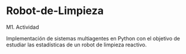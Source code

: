 # Robot-de-Limpieza

M1. Actividad

Implementación de sistemas multiagentes en Python con el objetivo de estudiar las estadísticas de un robot de limpieza reactivo.

